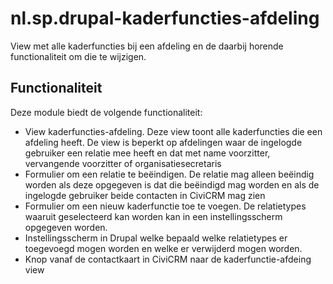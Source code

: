 # nl.sp.drupal-kaderfuncties-afdeling

View met alle kaderfuncties bij een afdeling en de daarbij horende functionaliteit om die te wijzigen.

## Functionaliteit

Deze module biedt de volgende functionaliteit:

* View kaderfuncties-afdeling. Deze view toont alle kaderfuncties die een afdeling heeft. De view is beperkt op afdelingen waar de ingelogde gebruiker een relatie mee heeft en dat met name voorzitter, vervangende voorzitter of organisatiesecretaris
* Formulier om een relatie te beëindigen. De relatie mag alleen beëindig worden als deze opgegeven is dat die beëindigd mag worden en als de ingelogde gebruiker beide contacten in CiviCRM mag zien
* Formulier om een nieuw kaderfunctie toe te voegen. De relatietypes waaruit geselecteerd kan worden kan in een instellingsscherm opgegeven worden.
* Instellingsscherm in Drupal welke bepaald welke relatietypes er toegevoegd mogen worden en welke er verwijderd mogen worden.
* Knop vanaf de contactkaart in CiviCRM naar de kaderfunctie-afdeing view

